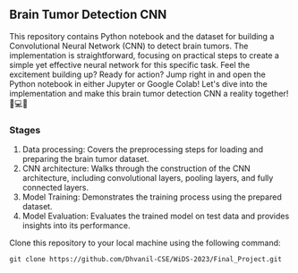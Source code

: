 ## Brain Tumor Detection CNN
This repository contains Python notebook and the dataset for building a Convolutional Neural Network (CNN) to detect brain tumors. The implementation is straightforward, focusing on practical steps to create a simple yet effective neural network for this specific task. Feel the excitement building up? Ready for action? Jump right in and open the Python notebook in either Jupyter or Google Colab! Let's dive into the implementation and make this brain tumor detection CNN a reality together! 🚀💻✨  

### Stages
1. Data processing: Covers the preprocessing steps for loading and preparing the brain tumor dataset.  
2. CNN architecture: Walks through the construction of the CNN architecture, including convolutional layers, pooling layers, and fully connected layers.    
3. Model Training: Demonstrates the training process using the prepared dataset.   
4. Model Evaluation: Evaluates the trained model on test data and provides insights into its performance.  

Clone this repository to your local machine using the following command:

```
git clone https://github.com/Dhvanil-CSE/WiDS-2023/Final_Project.git
```

